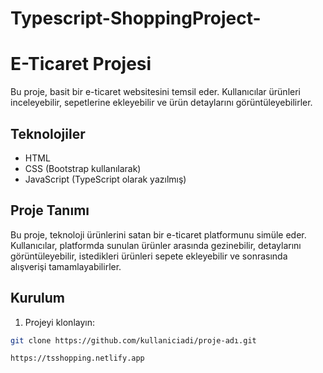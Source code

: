 # Typescript-ShoppingProject-
# E-Ticaret Projesi

Bu proje, basit bir e-ticaret websitesini temsil eder. Kullanıcılar ürünleri inceleyebilir, sepetlerine ekleyebilir ve ürün detaylarını görüntüleyebilirler.

## Teknolojiler

- HTML
- CSS (Bootstrap kullanılarak)
- JavaScript (TypeScript olarak yazılmış)

## Proje Tanımı

Bu proje, teknoloji ürünlerini satan bir e-ticaret platformunu simüle eder. Kullanıcılar, platformda sunulan ürünler arasında gezinebilir, detaylarını görüntüleyebilir, istedikleri ürünleri sepete ekleyebilir ve sonrasında alışverişi tamamlayabilirler.

## Kurulum

1. Projeyi klonlayın:

```bash
git clone https://github.com/kullaniciadi/proje-adı.git

https://tsshopping.netlify.app
